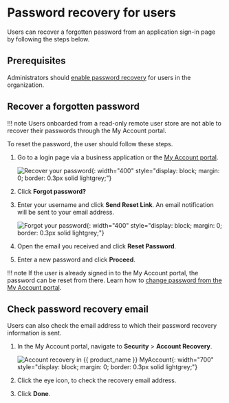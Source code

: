 # Password recovery for users

Users can recover a forgotten password from an application sign-in page by following the steps below.

## Prerequisites

Administrators should [enable password recovery]({{base_path}}/guides/account-configurations/account-recovery/password-recovery/) for users in the organization.

## Recover a forgotten password

!!! note
    Users onboarded from a read-only remote user store are not able to recover their passwords through the My Account portal.

To reset the password, the user should follow these steps.

1. Go to a login page via a business application or the [My Account portal]({{base_path}}/guides/user-self-service/customer-self-service-portal/).

    ![Recover your password]({{base_path}}/assets/img/guides/organization/self-service/customer/recover-your-password.png){: width="400" style="display: block; margin: 0; border: 0.3px solid lightgrey;"}

2. Click **Forgot password?**

3. Enter your username and click **Send Reset Link**. An email notification will be sent to your email address.

    ![Forgot your password]({{base_path}}/assets/img/guides/organization/self-service/customer/forgot-your-password.png){: width="400" style="display: block; margin: 0; border: 0.3px solid lightgrey;"}

4. Open the email you received and click **Reset Password**.

5. Enter a new password and click **Proceed**.

!!! note
    If the user is already signed in to the My Account portal, the password can be reset from there. Learn how to [change password from the My Account portal]({{base_path}}/guides/user-self-service/change-password).

## Check password recovery email
Users can also check the email address to which their password recovery information is sent.

1. In the My Account portal, navigate to **Security** > **Account Recovery**.

    ![Account recovery in {{ product_name }} MyAccount]({{base_path}}/assets/img/guides/users/account-recovery.png){: width="700" style="display: block; margin: 0; border: 0.3px solid lightgrey;"}

2. Click the eye icon, to check the recovery email address.

3. Click **Done**.